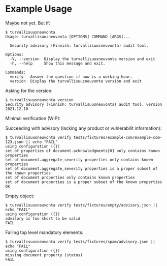 # Example Usage

Maybe not yet. But if:

```console
$ turvallisuusneuvonta
Usage: turvallisuusneuvonta [OPTIONS] COMMAND [ARGS]...

  Security advisory (Finnish: turvallisuusneuvonta) audit tool.

Options:
  -V, --version  Display the turvallisuusneuvonta version and exit
  -h, --help     Show this message and exit.

Commands:
  verify   Answer the question if now is a working hour.
  version  Display the turvallisuusneuvonta version and exit
```

Asking for the version:

```console
$ turvallisuusneuvonta version
Security advisory (Finnish: turvallisuusneuvonta) audit tool. version 2021.12.10
```

Minimal verification (WIP):

Succeeding with advisory (lacking any product or vulnerabilit information):
```console
$ turvallisuusneuvonta verify tests/fixtures/example-com/example-com-123.json || echo "FAIL"
using configuration ({})
set of properties of document.acknowledgments[0] only contains known properties
set of document.aggregate_severity properties only contains known properties
set of document.aggregate_severity properties is a proper subset of the known properties
set of document properties only contains known properties
set of document properties is a proper subset of the known properties
OK
```

Empty object:
```console
$ turvallisuusneuvonta verify tests/fixtures/empty/advisory.json || echo "FAIL"
using configuration ({})
advisory is too short to be valid
FAIL
```

Failing top level mandatory elements:
```console
$ turvallisuusneuvonta verify tests/fixtures/spam/advisory.json || echo "FAIL"
using configuration ({})
missing document property (status)
FAIL
```
